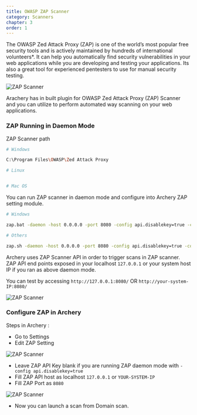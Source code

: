 ```yaml
---
title: OWASP ZAP Scanner
category: Scanners
chapter: 3
order: 1
---
```



The OWASP Zed Attack Proxy (ZAP) is one of the world’s most popular free security tools and is actively maintained by hundreds of international volunteers*. It can help you automatically find security vulnerabilities in your web applications while you are developing and testing your applications. Its also a great tool for experienced pentesters to use for manual security testing.

![ZAP Scanner](/images/screenshots/owaspzap.png)

Arachery has in built plugin for OWASP Zed Attack Proxy (ZAP) Scanner and you can utilize to perform automated way scanning on your web applications.

### ZAP Running in Daemon Mode

ZAP Scanner path

```bash
# Windows

C:\Program Files\OWASP\Zed Attack Proxy

# Linux


# Mac OS

```

You can run ZAP scanner in daemon mode and configure into Archery ZAP setting module.

```bash
# Windows

zap.bat -daemon -host 0.0.0.0 -port 8080 -config api.disablekey=true -config api.addrs.addr.name=.* -config api.addrs.addr.regex=true

# Others

zap.sh -daemon -host 0.0.0.0 -port 8080 -config api.disablekey=true -config api.addrs.addr.name=.* -config api.addrs.addr.regex=true
```

Archery uses ZAP Scanner API in order to trigger scans in ZAP scanner. ZAP API end points exposed in your localhost ``` 127.0.0.1 ``` or your system host IP if you ran as above daemon mode.

You can test by accessing ``` http://127.0.0.1:8080/ ``` OR ``` http://your-system-IP:8080/ ```

![ZAP Scanner](/images/screenshots/zap_api.png)

### Configure ZAP in Archery

Steps in Archery :
 - Go to Settings
 - Edit ZAP Setting

 ![ZAP Scanner](/images/screenshots/edit_zap.png)

 - Leave ZAP API Key blank if you are running ZAP daemon mode with `-config api.disablekey=true`
 - Fill ZAP API host as localhost `127.0.0.1` or `YOUR-SYSTEM-IP`
 - Fill ZAP Port as `8080`

 ![ZAP Scanner](/images/screenshots/zap_api_fill.png)

 - Now you can launch a scan from Domain scan.

